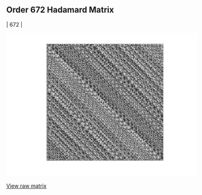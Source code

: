 ## Order 672 Hadamard Matrix

| 672 |

<img src="672.png" class="img-responsive" alt=""> 

[View raw matrix](order672.txt)
